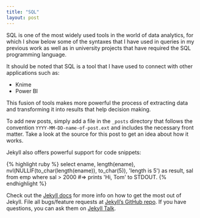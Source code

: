```yaml
---
title: "SQL"
layout: post
---
```


SQL is one of the most widely used tools in the world of data analytics, for which I show below some of the syntaxes that I have used in queries in my previous work as well as in university projects that have required the SQL programming language.

It should be noted that SQL is a tool that I have used to connect with other applications such as:
- Knime
- Power BI

This fusion of tools makes more powerful the process of extracting data and transforming it into results that help decision making.



To add new posts, simply add a file in the `_posts` directory that follows the convention `YYYY-MM-DD-name-of-post.ext` and includes the necessary front matter. Take a look at the source for this post to get an idea about how it works.

Jekyll also offers powerful support for code snippets:

{% highlight ruby %}
select ename, length(ename), nvl(NULLIF(to_char(length(ename)), to_char(5)), 'length is 5') as result, sal from emp 
where sal > 2000
#=> prints 'Hi, Tom' to STDOUT.
{% endhighlight %}

Check out the [Jekyll docs][jekyll-docs] for more info on how to get the most out of Jekyll. File all bugs/feature requests at [Jekyll’s GitHub repo][jekyll-gh]. If you have questions, you can ask them on [Jekyll Talk][jekyll-talk].

[jekyll-docs]: http://jekyllrb.com/docs/home
[jekyll-gh]:   https://github.com/jekyll/jekyll
[jekyll-talk]: https://talk.jekyllrb.com/
